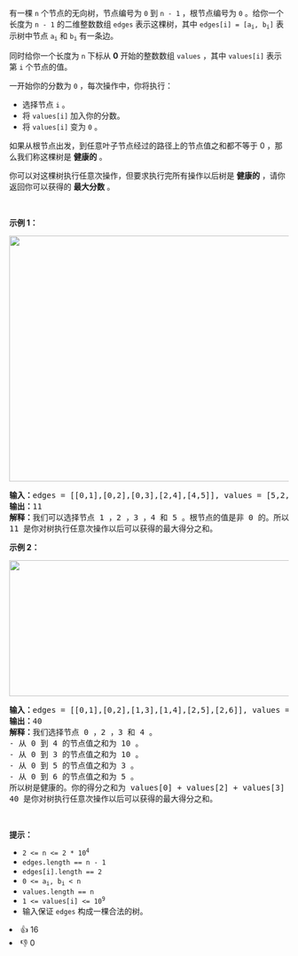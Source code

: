 <p>有一棵 <code>n</code>&nbsp;个节点的无向树，节点编号为 <code>0</code>&nbsp;到 <code>n - 1</code>&nbsp;，根节点编号为 <code>0</code>&nbsp;。给你一个长度为 <code>n - 1</code>&nbsp;的二维整数数组&nbsp;<code>edges</code>&nbsp;表示这棵树，其中&nbsp;<code>edges[i] = [a<sub>i</sub>, b<sub>i</sub>]</code>&nbsp;表示树中节点&nbsp;<code>a<sub>i</sub></code>&nbsp;和&nbsp;<code>b<sub>i</sub></code>&nbsp;有一条边。</p>

<p>同时给你一个长度为 <code>n</code>&nbsp;下标从 <strong>0</strong>&nbsp;开始的整数数组&nbsp;<code>values</code>&nbsp;，其中&nbsp;<code>values[i]</code>&nbsp;表示第 <code>i</code>&nbsp;个节点的值。</p>

<p>一开始你的分数为 <code>0</code>&nbsp;，每次操作中，你将执行：</p>

<ul> 
 <li>选择节点&nbsp;<code>i</code>&nbsp;。</li> 
 <li>将&nbsp;<code>values[i]</code>&nbsp;加入你的分数。</li> 
 <li>将&nbsp;<code>values[i]</code>&nbsp;变为&nbsp;<code>0</code>&nbsp;。</li> 
</ul>

<p>如果从根节点出发，到任意叶子节点经过的路径上的节点值之和都不等于 0 ，那么我们称这棵树是 <strong>健康的</strong>&nbsp;。</p>

<p>你可以对这棵树执行任意次操作，但要求执行完所有操作以后树是&nbsp;<strong>健康的</strong>&nbsp;，请你返回你可以获得的 <strong>最大分数</strong>&nbsp;。</p>

<p>&nbsp;</p>

<p><strong class="example">示例 1：</strong></p>

<p><img alt="" src="https://assets.leetcode.com/uploads/2023/10/11/graph-13-1.png" style="width: 515px; height: 443px;" /></p>

<pre>
<b>输入：</b>edges = [[0,1],[0,2],[0,3],[2,4],[4,5]], values = [5,2,5,2,1,1]
<b>输出：</b>11
<b>解释：</b>我们可以选择节点 1 ，2 ，3 ，4 和 5 。根节点的值是非 0 的。所以从根出发到任意叶子节点路径上节点值之和都不为 0 。所以树是健康的。你的得分之和为 values[1] + values[2] + values[3] + values[4] + values[5] = 11 。
11 是你对树执行任意次操作以后可以获得的最大得分之和。
</pre>

<p><strong class="example">示例 2：</strong></p>

<p><img alt="" src="https://assets.leetcode.com/uploads/2023/10/11/graph-14-2.png" style="width: 522px; height: 245px;" /></p>

<pre>
<b>输入：</b>edges = [[0,1],[0,2],[1,3],[1,4],[2,5],[2,6]], values = [20,10,9,7,4,3,5]
<b>输出：</b>40
<b>解释：</b>我们选择节点 0 ，2 ，3 和 4 。
- 从 0 到 4 的节点值之和为 10 。
- 从 0 到 3 的节点值之和为 10 。
- 从 0 到 5 的节点值之和为 3 。
- 从 0 到 6 的节点值之和为 5 。
所以树是健康的。你的得分之和为 values[0] + values[2] + values[3] + values[4] = 40 。
40 是你对树执行任意次操作以后可以获得的最大得分之和。
</pre>

<p>&nbsp;</p>

<p><strong>提示：</strong></p>

<ul> 
 <li><code>2 &lt;= n &lt;= 2 * 10<sup>4</sup></code></li> 
 <li><code>edges.length == n - 1</code></li> 
 <li><code>edges[i].length == 2</code></li> 
 <li><code>0 &lt;= a<sub>i</sub>, b<sub>i</sub> &lt; n</code></li> 
 <li><code>values.length == n</code></li> 
 <li><code>1 &lt;= values[i] &lt;= 10<sup>9</sup></code></li> 
 <li>输入保证&nbsp;<code>edges</code>&nbsp;构成一棵合法的树。</li> 
</ul>

<div><li>👍 16</li><li>👎 0</li></div>